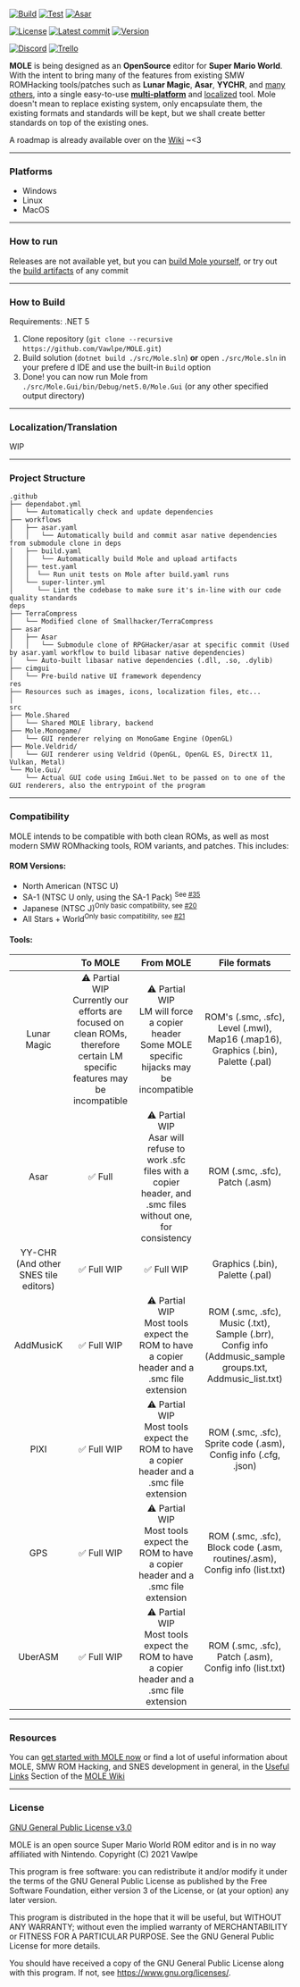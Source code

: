 [![Build](https://github.com/Vawlpe/MOLE/actions/workflows/build.yaml/badge.svg)](https://github.com/Vawlpe/MOLE/actions/workflows/build.yaml)
[![Test](https://github.com/Vawlpe/MOLE/actions/workflows/test.yaml/badge.svg)](https://github.com/Vawlpe/MOLE/actions/workflows/test.yaml)
[![Asar](https://github.com/Vawlpe/MOLE/actions/workflows/asar.yaml/badge.svg)](https://github.com/Vawlpe/MOLE/actions/workflows/asar.yaml)

[![License](https://badgen.net/github/license/Vawlpe/MOLE)](https://github.com/Vawlpe/MOLE/blob/master/LICENSE.md)
[![Latest commit](https://img.shields.io/github/last-commit/Vawlpe/MOLE)](https://github.com/Vawlpe/MOLE/commits/)
[![Version](https://badge.fury.io/gh/Vawlpe%2FMOLE.svg)](https://github.com/Vawlpe/MOLE/tags)

[![Discord](https://img.shields.io/discord/729355207862911027?label=Discord)](https://discord.gg/hAGM9UPv4q)
[![Trello](https://img.shields.io/badge/Trello-workspace-blue)](https://trello.com/mole34)

**MOLE** is being designed as an **OpenSource**  editor for **Super Mario World**.
With the intent to bring many of the features from existing SMW ROMHacking tools/patches such as **Lunar Magic**, **Asar**, **YYCHR**, and [many others](#compatibility),
into a single easy-to-use [**multi-platform**](#how-to-run) and [localized](#localizationtranslation) tool.
Mole doesn't mean to replace existing system, only encapsulate them, the existing formats and standards will be kept,
but we shall create better standards on top of the existing ones.

A roadmap is already available over on the [Wiki](https://github.com/Vawlpe/MOLE/wiki/Roadmap) ~<3
___
### Platforms
- Windows
- Linux
- MacOS
___
### How to run
Releases are not available yet, but you can [build Mole yourself](#how-to-build), or try out the [build artifacts](https://github.com/Vawlpe/MOLE/actions/workflows/build.yaml) of any commit
___
### How to Build
Requirements: .NET 5
1. Clone repository (`git clone --recursive https://github.com/Vawlpe/MOLE.git`)
2. Build solution (`dotnet build ./src/Mole.sln`) **or** open `./src/Mole.sln` in your prefere  d IDE and use the built-in `Build` option
3. Done! you can now run Mole from `./src/Mole.Gui/bin/Debug/net5.0/Mole.Gui` (or any other specified output directory)
___
### Localization/Translation
WIP
___
### Project Structure
```
.github
├── dependabot.yml
│   └── Automatically check and update dependencies
├── workflows
│   ├── asar.yaml
│   │   └── Automatically build and commit asar native dependencies from submodule clone in deps
│   ├── build.yaml
│   │   └── Automatically build Mole and upload artifacts
│   ├── test.yaml
│   │  └── Run unit tests on Mole after build.yaml runs
│   └── super-linter.yml
│      └── Lint the codebase to make sure it's in-line with our code quality standards
deps
├── TerraCompress
│   └── Modified clone of Smallhacker/TerraCompress
├── asar
│   ├── Asar
│   │   └── Submodule clone of RPGHacker/asar at specific commit (Used by asar.yaml workflow to build libasar native dependencies)
│   └── Auto-built libasar native dependencies (.dll, .so, .dylib)
├── cimgui
│   └── Pre-build native UI framework dependency
res
├── Resources such as images, icons, localization files, etc...
│
src
├── Mole.Shared
│   └── Shared MOLE library, backend
├── Mole.Monogame/
│   └── GUI renderer relying on MonoGame Engine (OpenGL)
├── Mole.Veldrid/
│   └── GUI renderer using Veldrid (OpenGL, OpenGL ES, DirectX 11, Vulkan, Metal)
└── Mole.Gui/
    └── Actual GUI code using ImGui.Net to be passed on to one of the GUI renderers, also the entrypoint of the program
```
___
### Compatibility
MOLE intends to be compatible with both clean ROMs, as well as most modern SMW ROMhacking tools, ROM variants, and patches. This includes:
#### ROM Versions:
- North American (NTSC U)
- SA-1 (NTSC U only, using the SA-1 Pack) <sup>See [#35](https://github.com/Vawlpe/MOLE/issues/35)</sup>
- Japanese (NTSC J)<sup>Only basic compatibility, see [#20](https://github.com/Vawlpe/MOLE/issues/20)</sup>
- All Stars + World<sup>Only basic compatibility, see [#21](https://github.com/Vawlpe/MOLE/issues/21)</sup>
#### Tools:
|  | To MOLE | From MOLE | File formats |
|:---:|:---:|:---:|:---:|
| Lunar Magic | ⚠️ Partial WIP️<br>Currently our efforts are focused on clean ROMs, therefore certain LM specific features may be incompatible | ⚠ ️Partial WIP<br>LM will force a copier header<br>Some MOLE specific hijacks may be incompatible | ROM's (.smc, .sfc), Level (.mwl), Map16 (.map16), Graphics (.bin), Palette (.pal) |
| Asar | ✅ Full | ⚠️ Partial WIP<br>Asar will refuse to work .sfc files with a copier header, and .smc files without one, for consistency | ROM (.smc, .sfc), Patch (.asm) |
| YY-CHR (And other SNES tile editors) | ✅ Full WIP | ✅ Full WIP | Graphics (.bin), Palette (.pal) |
| AddMusicK | ✅ Full WIP | ⚠️ Partial WIP<br>Most tools expect the ROM to have a copier header and a .smc file extension | ROM (.smc, .sfc), Music (.txt), Sample (.brr), Config info (Addmusic_sample groups.txt, Addmusic_list.txt)|
| PIXI | ✅ Full WIP | ⚠️ Partial WIP️<br>Most tools expect the ROM to have a copier header and a .smc file extension | ROM (.smc, .sfc), Sprite code (.asm), Config info (.cfg, .json) |
| GPS | ✅ Full WIP | ⚠️ Partial WIP<br>Most tools expect the ROM to have a copier header and a .smc file extension | ROM (.smc, .sfc), Block code (.asm, routines/.asm), Config info (list.txt) |
| UberASM | ✅ Full WIP | ⚠️ Partial WIP<br>Most tools expect the ROM to have a copier header and a .smc file extension | ROM (.smc, .sfc), Patch (.asm), Config info (list.txt) |
___
### Resources
You can [get started with MOLE now](https://github.com/Vawlpe/MOLE/wiki/Getting-Started) or find a lot of useful information about MOLE, SMW ROM Hacking, and SNES development in general, in the [Useful Links](https://github.com/Vawlpe/MOLE/wiki/Useful-Links) Section of the [MOLE Wiki](https://github.com/Vawlpe/MOLE/wiki)
___
### License
[GNU General Public License v3.0](https://github.com/Vawlpe/MOLE/blob/master/LICENSE.md)

MOLE is an open source Super Mario World ROM editor and is in no way affiliated with Nintendo.
Copyright (C) 2021 Vawlpe

This program is free software: you can redistribute it and/or modify
it under the terms of the GNU General Public License as published by
the Free Software Foundation, either version 3 of the License, or
(at your option) any later version.

This program is distributed in the hope that it will be useful,
but WITHOUT ANY WARRANTY; without even the implied warranty of
MERCHANTABILITY or FITNESS FOR A PARTICULAR PURPOSE.  See the
GNU General Public License for more details.

You should have received a copy of the GNU General Public License
along with this program.  If not, see <https://www.gnu.org/licenses/>.
